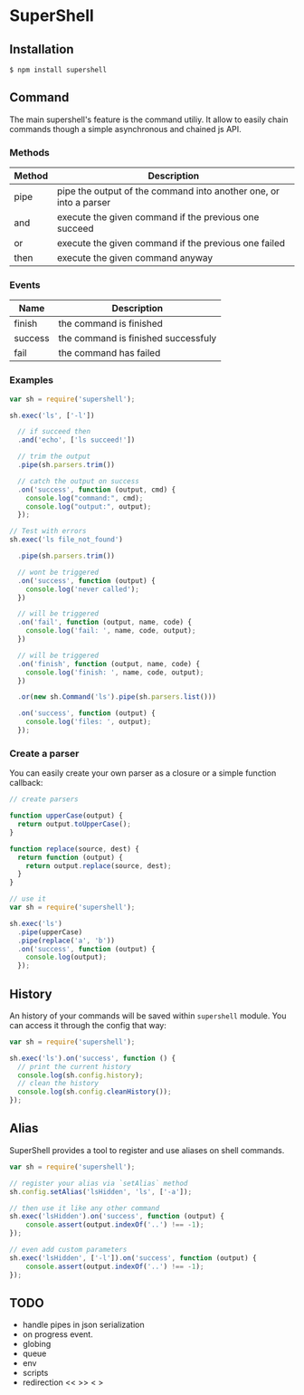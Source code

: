 SuperShell
==========

Installation
------------

```
$ npm install supershell
```

Command
-------

The main supershell's feature is the command utiliy. It allow to easily chain commands though a simple asynchronous and chained js API.

### Methods

| Method | Description                                                       |
|--------|-------------------------------------------------------------------|
| pipe   | pipe the output of the command into another one, or into a parser |
| and    | execute the given command if the previous one succeed             |
| or     | execute the given command if the previous one failed              |
| then   | execute the given command anyway                                  |

### Events

| Name    | Description                                                      |
|---------|------------------------------------------------------------------|
| finish  | the command is finished                                          |
| success | the command is finished successfuly                              |
| fail    | the command has failed                                           |

### Examples

```js
var sh = require('supershell');

sh.exec('ls', ['-l'])

  // if succeed then
  .and('echo', ['ls succeed!'])

  // trim the output
  .pipe(sh.parsers.trim())

  // catch the output on success
  .on('success', function (output, cmd) {
    console.log("command:", cmd);
    console.log("output:", output);
  });

// Test with errors
sh.exec('ls file_not_found')

  .pipe(sh.parsers.trim())

  // wont be triggered
  .on('success', function (output) {
    console.log('never called');
  })

  // will be triggered
  .on('fail', function (output, name, code) {
    console.log('fail: ', name, code, output);
  })

  // will be triggered
  .on('finish', function (output, name, code) {
    console.log('finish: ', name, code, output);
  })

  .or(new sh.Command('ls').pipe(sh.parsers.list()))

  .on('success', function (output) {
    console.log('files: ', output);
  });
```

### Create a parser

You can easily create your own parser as a closure or a simple function callback:
```js
// create parsers

function upperCase(output) {
  return output.toUpperCase();
}

function replace(source, dest) {
  return function (output) {
    return output.replace(source, dest);
  }
}

// use it
var sh = require('supershell');

sh.exec('ls')
  .pipe(upperCase)
  .pipe(replace('a', 'b'))
  .on('success', function (output) {
    console.log(output);
  });
```

History
-------

An history of your commands will be saved within `supershell` module. You can access it through the config that way:

```js
var sh = require('supershell');

sh.exec('ls').on('success', function () {
  // print the current history
  console.log(sh.config.history);
  // clean the history
  console.log(sh.config.cleanHistory());
});
```

Alias
-----

SuperShell provides a tool to register and use aliases on shell commands.

```js
var sh = require('supershell');

// register your alias via `setAlias` method
sh.config.setAlias('lsHidden', 'ls', ['-a']);

// then use it like any other command
sh.exec('lsHidden').on('success', function (output) {
    console.assert(output.indexOf('..') !== -1);
});

// even add custom parameters
sh.exec('lsHidden', ['-l']).on('success', function (output) {
    console.assert(output.indexOf('..') !== -1);
});
```

TODO
----

- handle pipes in json serialization
- on progress event.
- globing
- queue
- env
- scripts
- redirection << >> < >